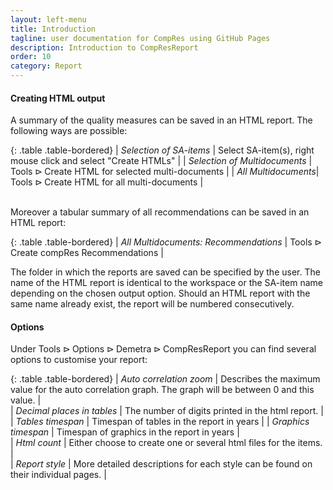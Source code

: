 ```yaml
---
layout: left-menu
title: Introduction
tagline: user documentation for CompRes using GitHub Pages
description: Introduction to CompResReport
order: 10
category: Report
---
```


#### Creating HTML output

A summary of the quality measures can be saved in an HTML report. The following ways are possible:

{: .table .table-bordered}
| *Selection of SA-items* | Select SA-item(s), right mouse click and select "Create HTMLs" |
| *Selection of Multidocuments* | $\text{Tools}  \rhd \text{Create HTML for selected multi-documents}$ |
| *All Multidocuments*| $\text{Tools}  \rhd \text{Create HTML for all multi-documents}$ |

<br/>
Moreover a tabular summary of all recommendations can be saved in an HTML report: 

{: .table .table-bordered}
| *All Multidocuments: Recommendations* | $\text{Tools}  \rhd \text{Create compRes Recommendations}$ |

The folder in which the reports are saved can be specified by the user. The name of the HTML report is identical to the workspace or the SA-item name depending on the chosen output option. Should an HTML report with the same name already exist, the report  will be numbered consecutively.


#### Options

Under $\text{Tools} \rhd \text{Options} \rhd \text{Demetra} \rhd \text{CompResReport}$ you can find several options to customise your report:

{: .table .table-bordered}
| *Auto correlation zoom* | Describes the maximum value for the auto correlation graph. The graph will be between 0 and this value. | 	
| *Decimal places in tables* | The number of digits printed in the html report. | 	
| *Tables timespan* | Timespan of tables in the report in years | 
| *Graphics timespan* | Timespan of graphics in the report in years | 	
| *Html count* | Either choose to create one or several html files for the items. | 	
| *Report style* | More detailed descriptions for each style can be found on their individual pages. | 
